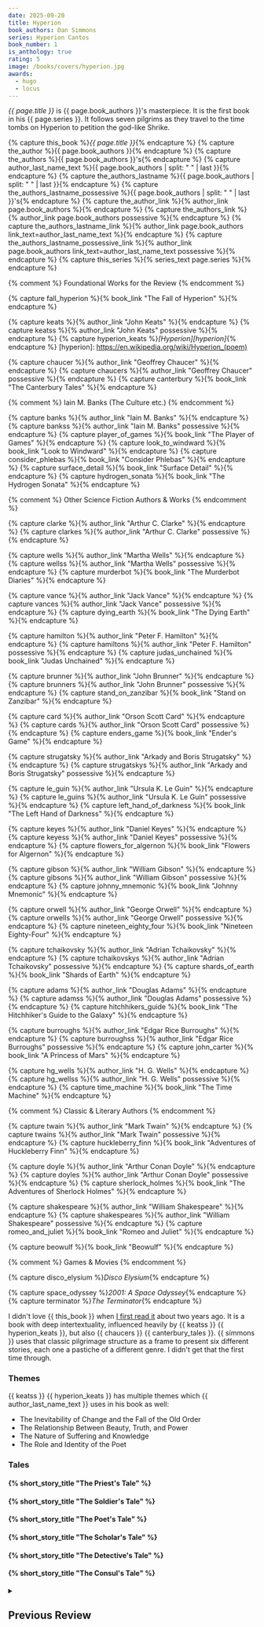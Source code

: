 ```yaml
---
date: 2025-09-20
title: Hyperion
book_authors: Dan Simmons
series: Hyperion Cantos
book_number: 1
is_anthology: true
rating: 5
image: /books/covers/hyperion.jpg
awards:
  - hugo
  - locus
---
```


<cite class="book-title">{{ page.title }}</cite> is <span
class="author-name">{{ page.book_authors }}</span>'s masterpiece. It is the
first book in his <span class="book-series">{{ page.series }}</span>. It
follows seven pilgrims as they travel to the time tombs on Hyperion to
petition the god-like Shrike.

{% capture this_book %}<cite class="book-title">{{ page.title }}</cite>{% endcapture %}
{% capture the_author %}<span class="author-name">{{ page.book_authors }}</span>{% endcapture %}
{% capture the_authors %}<span class="author-name">{{ page.book_authors }}</span>'s{% endcapture %}
{% capture author_last_name_text %}{{ page.book_authors | split: " " | last }}{% endcapture %}
{% capture the_authors_lastname %}<span class="author-name">{{ page.book_authors | split: " " | last }}</span>{% endcapture %}
{% capture the_authors_lastname_possessive %}<span class="author-name">{{ page.book_authors | split: " " | last }}</span>'s{% endcapture %}
{% capture the_author_link %}{% author_link page.book_authors %}{% endcapture %}
{% capture the_authors_link %}{% author_link page.book_authors possessive %}{% endcapture %}
{% capture the_authors_lastname_link %}{% author_link page.book_authors link_text=author_last_name_text %}{% endcapture %}
{% capture the_authors_lastname_possessive_link %}{% author_link page.book_authors link_text=author_last_name_text possessive %}{% endcapture %}
{% capture this_series %}{% series_text page.series %}{% endcapture %}

{% comment %} Foundational Works for the Review {% endcomment %}

{% capture fall_hyperion %}{% book_link "The Fall of Hyperion" %}{% endcapture %}

{% capture keats %}{% author_link "John Keats" %}{% endcapture %}
{% capture keatss %}{% author_link "John Keats" possessive %}{% endcapture %}
{% capture hyperion_keats %}<cite class="book-title">[Hyperion][hyperion]</cite>{% endcapture %}
[hyperion]: https://en.wikipedia.org/wiki/Hyperion_(poem)

{% capture chaucer %}{% author_link "Geoffrey Chaucer" %}{% endcapture %}
{% capture chaucers %}{% author_link "Geoffrey Chaucer" possessive %}{% endcapture %}
{% capture canterbury %}{% book_link "The Canterbury Tales" %}{% endcapture %}

{% comment %} Iain M. Banks (The Culture etc.) {% endcomment %}

{% capture banks %}{% author_link "Iain M. Banks" %}{% endcapture %}
{% capture bankss %}{% author_link "Iain M. Banks" possessive %}{% endcapture %}
{% capture player_of_games %}{% book_link "The Player of Games" %}{% endcapture %}
{% capture look_to_windward %}{% book_link "Look to Windward" %}{% endcapture %}
{% capture consider_phlebas %}{% book_link "Consider Phlebas" %}{% endcapture %}
{% capture surface_detail %}{% book_link "Surface Detail" %}{% endcapture %}
{% capture hydrogen_sonata %}{% book_link "The Hydrogen Sonata" %}{% endcapture %}

{% comment %} Other Science Fiction Authors & Works {% endcomment %}

{% capture clarke %}{% author_link "Arthur C. Clarke" %}{% endcapture %}
{% capture clarkes %}{% author_link "Arthur C. Clarke" possessive %}{% endcapture %}

{% capture wells %}{% author_link "Martha Wells" %}{% endcapture %}
{% capture wellss %}{% author_link "Martha Wells" possessive %}{% endcapture %}
{% capture murderbot %}{% book_link "The Murderbot Diaries" %}{% endcapture %}

{% capture vance %}{% author_link "Jack Vance" %}{% endcapture %}
{% capture vances %}{% author_link "Jack Vance" possessive %}{% endcapture %}
{% capture dying_earth %}{% book_link "The Dying Earth" %}{% endcapture %}

{% capture hamilton %}{% author_link "Peter F. Hamilton" %}{% endcapture %}
{% capture hamiltons %}{% author_link "Peter F. Hamilton" possessive %}{% endcapture %}
{% capture judas_unchained %}{% book_link "Judas Unchained" %}{% endcapture %}

{% capture brunner %}{% author_link "John Brunner" %}{% endcapture %}
{% capture brunners %}{% author_link "John Brunner" possessive %}{% endcapture %}
{% capture stand_on_zanzibar %}{% book_link "Stand on Zanzibar" %}{% endcapture %}

{% capture card %}{% author_link "Orson Scott Card" %}{% endcapture %}
{% capture cards %}{% author_link "Orson Scott Card" possessive %}{% endcapture %}
{% capture enders_game %}{% book_link "Ender's Game" %}{% endcapture %}

{% capture strugatsky %}{% author_link "Arkady and Boris Strugatsky" %}{% endcapture %}
{% capture strugatskys %}{% author_link "Arkady and Boris Strugatsky" possessive %}{% endcapture %}

{% capture le_guin %}{% author_link "Ursula K. Le Guin" %}{% endcapture %}
{% capture le_guins %}{% author_link "Ursula K. Le Guin" possessive %}{% endcapture %}
{% capture left_hand_of_darkness %}{% book_link "The Left Hand of Darkness" %}{% endcapture %}

{% capture keyes %}{% author_link "Daniel Keyes" %}{% endcapture %}
{% capture keyess %}{% author_link "Daniel Keyes" possessive %}{% endcapture %}
{% capture flowers_for_algernon %}{% book_link "Flowers for Algernon" %}{% endcapture %}

{% capture gibson %}{% author_link "William Gibson" %}{% endcapture %}
{% capture gibsons %}{% author_link "William Gibson" possessive %}{% endcapture %}
{% capture johnny_mnemonic %}{% book_link "Johnny Mnemonic" %}{% endcapture %}

{% capture orwell %}{% author_link "George Orwell" %}{% endcapture %}
{% capture orwells %}{% author_link "George Orwell" possessive %}{% endcapture %}
{% capture nineteen_eighty_four %}{% book_link "Nineteen Eighty-Four" %}{% endcapture %}

{% capture tchaikovsky %}{% author_link "Adrian Tchaikovsky" %}{% endcapture %}
{% capture tchaikovskys %}{% author_link "Adrian Tchaikovsky" possessive %}{% endcapture %}
{% capture shards_of_earth %}{% book_link "Shards of Earth" %}{% endcapture %}

{% capture adams %}{% author_link "Douglas Adams" %}{% endcapture %}
{% capture adamss %}{% author_link "Douglas Adams" possessive %}{% endcapture %}
{% capture hitchhikers_guide %}{% book_link "The Hitchhiker's Guide to the Galaxy" %}{% endcapture %}

{% capture burroughs %}{% author_link "Edgar Rice Burroughs" %}{% endcapture %}
{% capture burroughss %}{% author_link "Edgar Rice Burroughs" possessive %}{% endcapture %}
{% capture john_carter %}{% book_link "A Princess of Mars" %}{% endcapture %}

{% capture hg_wells %}{% author_link "H. G. Wells" %}{% endcapture %}
{% capture hg_wellss %}{% author_link "H. G. Wells" possessive %}{% endcapture %}
{% capture time_machine %}{% book_link "The Time Machine" %}{% endcapture %}

{% comment %} Classic & Literary Authors {% endcomment %}

{% capture twain %}{% author_link "Mark Twain" %}{% endcapture %}
{% capture twains %}{% author_link "Mark Twain" possessive %}{% endcapture %}
{% capture huckleberry_finn %}{% book_link "Adventures of Huckleberry Finn" %}{% endcapture %}

{% capture doyle %}{% author_link "Arthur Conan Doyle" %}{% endcapture %}
{% capture doyles %}{% author_link "Arthur Conan Doyle" possessive %}{% endcapture %}
{% capture sherlock_holmes %}{% book_link "The Adventures of Sherlock Holmes" %}{% endcapture %}

{% capture shakespeare %}{% author_link "William Shakespeare" %}{% endcapture %}
{% capture shakespeares %}{% author_link "William Shakespeare" possessive %}{% endcapture %}
{% capture romeo_and_juliet %}{% book_link "Romeo and Juliet" %}{% endcapture %}

{% capture beowulf %}{% book_link "Beowulf" %}{% endcapture %}

{% comment %} Games & Movies {% endcomment %}

{% capture disco_elysium %}<cite class="game-title">Disco Elysium</cite>{% endcapture %}

{% capture space_odyssey %}<cite class="movie-title">2001: A Space Odyssey</cite>{% endcapture %}
{% capture terminator %}<cite class="movie-title">The Terminator</cite>{% endcapture %}

I didn't love {{ this_book }} when [I first read it][first_read] about two
years ago. It is a book with deep intertextuality, influenced heavily by {{
keatss }} {{ hyperion_keats }}, but also {{ chaucers }} {{ canterbury_tales }}.
{{ simmons }} uses that classic pilgrimage structure as a frame to present six
different stories, each one a pastiche of a different genre. I didn't get that
the first time through.

[first_read]: #previous-review

### Themes

{{ keatss }} {{ hyperion_keats }} has multiple themes which {{
author_last_name_text }} uses in his book as well:

- The Inevitability of Change and the Fall of the Old Order
- The Relationship Between Beauty, Truth, and Power
- The Nature of Suffering and Knowledge
- The Role and Identity of the Poet

### Tales

#### {% short_story_title "The Priest's Tale" %}

#### {% short_story_title "The Soldier's Tale" %}

#### {% short_story_title "The Poet's Tale" %}

#### {% short_story_title "The Scholar's Tale" %}

#### {% short_story_title "The Detective's Tale" %}

#### {% short_story_title "The Consul's Tale" %}

<details markdown="1">
  <summary>
    <h2 class="book-review-headline">Previous Review</h2>
  </summary>
{% rating_stars 4 %}

{% comment %}
Previous rating and date
date: 2023-10-17
rating: 4
{% endcomment %}

{{ this_book }} was not at all the book I expected. To give you an idea of how
much I misjudged it, about a third of the way through I would have rated it
two stars and almost put it down, about two-thirds of the way through I was
solidly at three stars, and by the end I was up to four. It was not the
all-time great I was promised, but it was very good.

{% comment %}TODO: How do we link to Hyperion by Keats?{% endcomment %}

It is told as the tale of six different pilgrims traveling to the planet
Hyperion to visit the Shrike, a cruel, death-god-like figure. {{ this_book }}
is very much {{ canterbury }} in space. At first the stories seem unconnected,
but as the pilgrims travel and tell their tales we realize they are all
connected, and they reveal a hint at the wider universe that the book takes
place in. The book ends "suddenly" but the sequel, {{ fall_hyperion }}, picks
up right where {{ this_book }} leaves off.

[tales]: https://en.wikipedia.org/wiki/The_Canterbury_Tales

A theme that runs through the book is "the old gods replaced by the new",
based on {{ keatss }} {{ hyperion_keats }} poem about the [Greek Titans
falling to the new Gods of Olympus][titanomachy]. We see this with the Humans
and the AI TechnoCore, the humans and the Ousters (a breakaway post-human
faction), the Scholar and the Old Testament God, and Catholicism and the new
religions.

[titanomachy]: https://en.wikipedia.org/wiki/Titanomachy

### {% short_story_title "The Priest's Tale" %}
{% rating_stars 2 %}

I think this story is supposed to be carried by the mystery, but it didn't
hook me. Not as much a horror story as I assumed halfway through, it's still a
little too far into the genre for me.

### {% short_story_title "The Soldier's Tale" %}
{% rating_stars 5 %}

A story with action, mystery, and our first really good look at both the
Ousters and the Shrike.

### {% short_story_title "The Poet's Tale" %}
{% rating_stars 3 %}

Starts off slow, but the payoff is good. Silenus, the poet, is a spoiled
annoying character, but the way he comes to believe that he has set the Shrike
loose with his writing is exciting.

### {% short_story_title "The Scholar's Tale" %}
{% rating_stars 5 %}

Emotional, heartbreaking. In the Scholar's Tale we learn why Sol Weintraub
brought a two-week old baby---one getting younger all the time---on the deadly
pilgrimage.

### {% short_story_title "The Detective's Tale" %}
{% rating_stars 5 %}

This story gives us a great look at the TechnoCore: the artificial
intelligences that seceded from humanity but are still tightly involved in our
affairs. The story hints that the TechnoCore's three factions---the stables,
the volatiles, and the ultimates---are engineering the coming war over
Hyperion. The end is a bit too 1980s cyberpunk (dodging code phages in the
neon cyberweb!), but the characters and history are compelling.

### {% short_story_title "The Consul's Tale" %}
{% rating_stars 4 %}

The final tale starts off as a love story between a planet-bound woman and a
space-faring man who, because of relativity, ages much slower. But at the very
end the story twists and it becomes a tale of revolution. It explains why and
how the Consul intentionally set the entire Hyperion crisis in motion.
</details>
